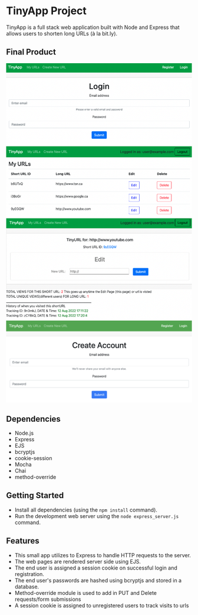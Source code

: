 # TinyApp Project

TinyApp is a full stack web application built with Node and Express that allows users to shorten long URLs (à la bit.ly).

## Final Product

!["screenshot description"](./resources/images/login-page.png)
!["screenshot description"](./resources/images/urls-page.png)
!["screenshot description"](./resources/images/edit-page.png)
!["screenshot description"](./resources/images/register-page.png)
## Dependencies

- Node.js
- Express
- EJS
- bcryptjs
- cookie-session
- Mocha
- Chai
- method-override

## Getting Started

- Install all dependencies (using the `npm install` command).
- Run the development web server using the `node express_server.js` command.


## Features

- This small app utilizes to Express to handle HTTP requests to the server. 
- The web pages are rendered server side using EJS. 
- The end user is assigned a session cookie on successful login and registration. 
- The end user's passwords are hashed using bcryptjs and stored in a database. 
- Method-override module is used to add in PUT and Delete requests/form submissions
- A session cookie is assigned to unregistered users to track visits to urls
